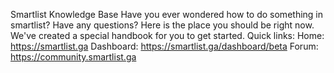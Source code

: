 Smartlist Knowledge Base
Have you ever wondered how to do something in smartlist? Have any questions? Here is the place you should be right now. We've created a special handbook for you to get started. 
Quick links: 
Home: https://smartlist.ga 
Dashboard: https://smartlist.ga/dashboard/beta
Forum: https://community.smartlist.ga

